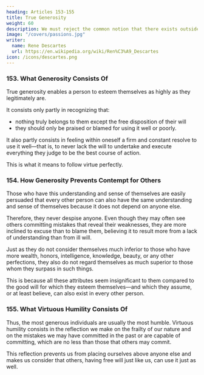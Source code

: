 ```yaml
---
heading: Articles 153-155
title: True Generosity
weight: 60
description: We must reject the common notion that there exists outside of us a Fortune which causes things to happen according to its pleasure
image: "/covers/passions.jpg"
writer:
  name: Rene Descartes
  url: https://en.wikipedia.org/wiki/Ren%C3%A9_Descartes
icon: /icons/descartes.png
---
```



### 153. What Generosity Consists Of

True generosity enables a person to esteem themselves as highly as they legitimately are.

It consists only partly in recognizing that:
- nothing truly belongs to them except the free disposition of their will
- they should only be praised or blamed for using it well or poorly.

It also partly consists in feeling within oneself a firm and constant resolve to use it well—that is, to never lack the will to undertake and execute everything they judge to be the best course of action.

This is what it means to follow virtue perfectly.


### 154. How Generosity Prevents Contempt for Others

Those who have this understanding and sense of themselves are easily persuaded that every other person can also have the same understanding and sense of themselves because it does not depend on anyone else.

Therefore, they never despise anyone. Even though they may often see others committing mistakes that reveal their weaknesses, they are more inclined to excuse than to blame them, believing it to result more from a lack of understanding than from ill will.  

Just as they do not consider themselves much inferior to those who have more wealth, honors, intelligence, knowledge, beauty, or any other perfections, they also do not regard themselves as much superior to those whom they surpass in such things.

This is because all these attributes seem insignificant to them compared to the good will for which they esteem themselves—and which they assume, or at least believe, can also exist in every other person.


### 155. What Virtuous Humility Consists Of

Thus, the most generous individuals are usually the most humble. Virtuous humility consists in the reflection we make on the frailty of our nature and on the mistakes we may have committed in the past or are capable of committing, which are no less than those that others may commit.

This reflection prevents us from placing ourselves above anyone else and makes us consider that others, having free will just like us, can use it just as well. 
